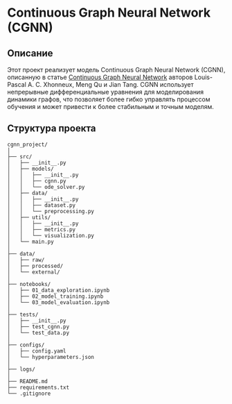 # Continuous Graph Neural Network (CGNN)

## Описание

Этот проект реализует модель Continuous Graph Neural Network (CGNN), описанную в статье [Continuous Graph Neural Network](https://arxiv.org/abs/2003.04407) авторов Louis-Pascal A. C. Xhonneux, Meng Qu и Jian Tang. CGNN использует непрерывные дифференциальные уравнения для моделирования динамики графов, что позволяет более гибко управлять процессом обучения и может привести к более стабильным и точным моделям.

## Структура проекта

```plaintext
cgnn_project/
│
├── src/
│   ├── __init__.py
│   ├── models/
│   │   ├── __init__.py
│   │   ├── cgnn.py
│   │   └── ode_solver.py
│   ├── data/
│   │   ├── __init__.py
│   │   ├── dataset.py
│   │   └── preprocessing.py
│   ├── utils/
│   │   ├── __init__.py
│   │   ├── metrics.py
│   │   └── visualization.py
│   └── main.py
│
├── data/
│   ├── raw/
│   ├── processed/
│   └── external/
│
├── notebooks/
│   ├── 01_data_exploration.ipynb
│   ├── 02_model_training.ipynb
│   └── 03_model_evaluation.ipynb
│
├── tests/
│   ├── __init__.py
│   ├── test_cgnn.py
│   └── test_data.py
│
├── configs/
│   ├── config.yaml
│   └── hyperparameters.json
│
├── logs/
│
├── README.md
├── requirements.txt
└── .gitignore

```
